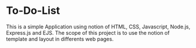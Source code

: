 # To-Do-List

This is a simple Application using notion of HTML, CSS, Javascript, Node.js, Express.js and EJS. 
The scope of this project is to use the notion of template and layout in differents web pages. 
